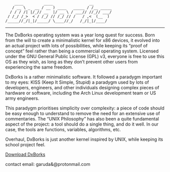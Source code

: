         ____         ____                __
       / __ \ _  __ / __ ) ____   _____ / /__ _____
      / / / /| |/_// __  |/ __ \ / ___// //_// ___/
     / /_/ /_>  < / /_/ // /_/ // /   / ,<  (__  )
    /_____//_/|_|/_____/ \____//_/   /_/|_|/____/
 
-------------------------------------------------

The DxBorks operating system was a year long quest for success. Born from the will to create a minimalistic kernel for x86 devices, it evolved into an actual project with lots of possibilities, while keeping its “proof of concept” feel rather than being a commercial operating system. Licensed under the GNU General Public License (GPL) v3, everyone is free to use this OS as they wish, as long as they don’t prevent other users from experiencing the same freedom.

DxBorks is a rather minimalistic software. It followed a paradygm important to my eyes: KISS (Keep It Simple, Stupid) a paradygm used by lots of developers, engineers, and other individuals designing complex pieces of hardware or software, including the Arch Linux development team or US army engineers.

This paradygm prioritises simplicity over complexity: a piece of code should be easy enough to understand to remove the need for an extensive use of commentaries. The “UNIX Philosophy” has also been a quite fundamental aspect of the project: a tool should do a single thing, and do it well. In our case, the tools are functions, variables, algorithms, etc.

Overhaul, DxBorks is just another kernel inspired by UNIX, while keeping its school project feel.

[Download DxBorks](https://github.com/DxBorks/DxBorks)

contact email: garuda&@protonmail.com
